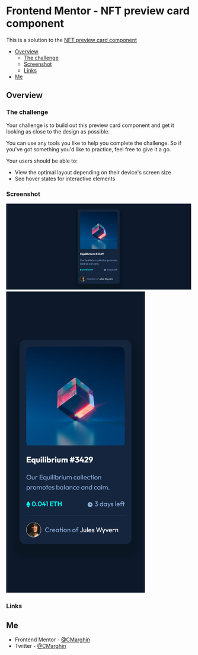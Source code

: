 # Frontend Mentor - NFT preview card component

This is a solution to the [NFT preview card component](https://www.frontendmentor.io/challenges/nft-preview-card-component-SbdUL_w0U)

-   [Overview](#overview)
    -   [The challenge](#the-challenge)
    -   [Screenshot](#screenshot)
    -   [Links](#links)
-   [Me](#Me)

## Overview
### The challenge

Your challenge is to build out this preview card component and get it looking as close to the design as possible.

You can use any tools you like to help you complete the challenge. So if you've got something you'd like to practice, feel free to give it a go.

Your users should be able to:

- View the optimal layout depending on their device's screen size
- See hover states for interactive elements
### Screenshot
![](./images/desktop.png)
![](./images/mobile.png)

### Links


## Me
-   Frontend Mentor - [@CMarghin](https://www.frontendmentor.io/profile/CH4R4F)
-   Twitter - [@CMarghin](https://www.twitter.com/CMarghin)